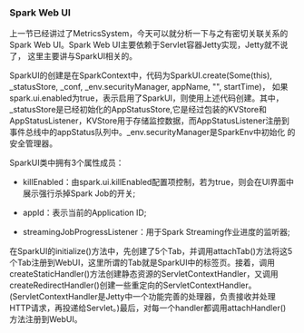 ### Spark Web UI

上一节已经讲过了MetricsSystem，今天可以就分析一下与之有密切关联关系的Spark Web UI。Spark Web UI主要依赖于Servlet容器Jetty实现，Jetty就不说了，
这里主要讲与SparkUI相关的。

SparkUI的创建是在SparkContext中，代码为SparkUI.create(Some(this), _statusStore, _conf, _env.securityManager, appName, "", startTime)，
如果spark.ui.enabled为true，表示启用了SparkUI，则使用上述代码创建。其中，_statusStore是已经初始化的AppStatusStore,它是经过包装的KVStore和
AppStatusListener，KVStore用于存储监控数据，而AppStatusListener注册到事件总线中的appStatus队列中。_env.securityManager是SparkEnv中初始化
的安全管理器。

SparkUI类中拥有3个属性成员：
  * killEnabled：由spark.ui.killEnabled配置项控制，若为true，则会在UI界面中展示强行杀掉Spark Job的开关;

  * appId：表示当前的Application ID;

  * streamingJobProgressListener：用于Spark Streaming作业进度的监听器;

在SparkUI的initialize()方法中，先创建了5个Tab，并调用attachTab()方法将这5个Tab注册到WebUI，这里所谓的Tab就是SparkUI中的标签页。接着，调用
createStaticHandler()方法创建静态资源的ServletContextHandler，又调用createRedirectHandler()创建一些重定向的ServletContextHandler。
(ServletContextHandler是Jetty中一个功能完善的处理器，负责接收并处理HTTP请求，再投递给Servlet。)最后，对每一个handler都调用attachHandler()
方法注册到WebUI。




